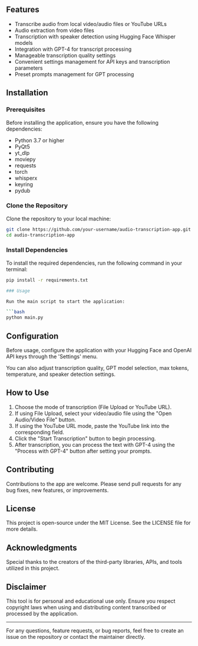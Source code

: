 ## Features

- Transcribe audio from local video/audio files or YouTube URLs
- Audio extraction from video files
- Transcription with speaker detection using Hugging Face Whisper models
- Integration with GPT-4 for transcript processing
- Manageable transcription quality settings
- Convenient settings management for API keys and transcription parameters
- Preset prompts management for GPT processing

## Installation

### Prerequisites

Before installing the application, ensure you have the following dependencies:

- Python 3.7 or higher
- PyQt5
- yt_dlp
- moviepy
- requests
- torch
- whisperx
- keyring
- pydub

### Clone the Repository

Clone the repository to your local machine:

```bash
git clone https://github.com/your-username/audio-transcription-app.git
cd audio-transcription-app
```

### Install Dependencies

To install the required dependencies, run the following command in your terminal:

```bash
pip install -r requirements.txt

### Usage

Run the main script to start the application:

```bash
python main.py
```

## Configuration

Before usage, configure the application with your Hugging Face and OpenAI API keys through the 'Settings' menu.

You can also adjust transcription quality, GPT model selection, max tokens, temperature, and speaker detection settings.

## How to Use

1. Choose the mode of transcription (File Upload or YouTube URL).
2. If using File Upload, select your video/audio file using the "Open Audio/Video File" button.
3. If using the YouTube URL mode, paste the YouTube link into the corresponding field.
4. Click the "Start Transcription" button to begin processing.
5. After transcription, you can process the text with GPT-4 using the "Process with GPT-4" button after setting your prompts.

## Contributing

Contributions to the app are welcome. Please send pull requests for any bug fixes, new features, or improvements.

## License

This project is open-source under the MIT License. See the LICENSE file for more details.

## Acknowledgments

Special thanks to the creators of the third-party libraries, APIs, and tools utilized in this project.

## Disclaimer

This tool is for personal and educational use only. Ensure you respect copyright laws when using and distributing content transcribed or processed by the application.

---

For any questions, feature requests, or bug reports, feel free to create an issue on the repository or contact the maintainer directly.
